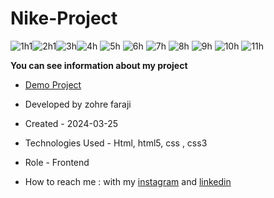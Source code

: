 # Nike-Project

![1h1](https://github.com/zohreFaraji/nikeProject030106/assets/165832749/3f19e421-b248-4b8f-9507-7fbd609385a7)![2h1](https://github.com/zohreFaraji/nikeProject030106/assets/165832749/9d080792-eb59-4e29-8025-67c4d3be6fbc)![3h](https://github.com/zohreFaraji/nikeProject030106/assets/165832749/d55ee6a7-996f-43cd-bf66-da9002f94537)![4h](https://github.com/zohreFaraji/nikeProject030106/assets/165832749/b8e4a6ee-5cbc-4f7d-8c2a-24be813949a2)
![5h](https://github.com/zohreFaraji/nikeProject030106/assets/165832749/6dec7cd8-db86-449a-b033-301f26e5c70b)
![6h](https://github.com/zohreFaraji/nikeProject030106/assets/165832749/82a59b99-1af7-4c2f-8cfc-16f64b9077ec)
![7h](https://github.com/zohreFaraji/nikeProject030106/assets/165832749/8ed24241-bf6a-4dcd-818e-e8791c41c564)
![8h](https://github.com/zohreFaraji/nikeProject030106/assets/165832749/6949f518-1d6a-4c0d-b48f-48b0b410c95c)
![9h](https://github.com/zohreFaraji/nikeProject030106/assets/165832749/8e6a96f8-d19f-46cf-9899-e29a2a3bc6bf)
![10h](https://github.com/zohreFaraji/nikeProject030106/assets/165832749/5fa10b22-0430-4e11-84c7-b87d68473868)
![11h](https://github.com/zohreFaraji/nikeProject030106/assets/165832749/b41a87a7-b736-41c7-96b4-0d17de19e035)


**You can see information about my project**
  
- [Demo Project](https://zohrefaraji.github.io/nikeProject030106/)
  
- Developed by zohre faraji

- Created - 2024-03-25

- Technologies Used - Html, html5,  css , css3

- Role - Frontend

- How to reach me : with my [instagram](https://www.instagram.com/zohrefaraji212/) and [linkedin](https://www.linkedin.com/in/zohre-faraji-41822315a/)
